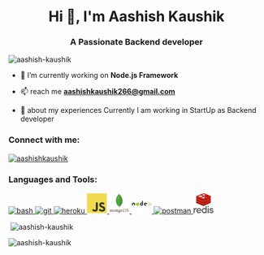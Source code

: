 <h1 align="center">Hi 👋, I'm Aashish Kaushik</h1>
<h3 align="center">A Passionate Backend developer</h3>

<p align="left"> <img src="https://komarev.com/ghpvc/?username=aashish-kaushik&label=Profile%20views&color=0e75b6&style=flat" alt="aashish-kaushik" /> </p>

- 🔭 I’m currently working on **Node.js Framework**

- 📫 reach me **aashishkaushik266@gmail.com**

- 📄 about my experiences Currently I am working in StartUp as Backend developer

<h3 align="left">Connect with me:</h3>
<p align="left">
<a href="https://linkedin.com/in/aashishkaushik" target="blank"><img align="center" src="https://raw.githubusercontent.com/rahuldkjain/github-profile-readme-generator/master/src/images/icons/Social/linked-in-alt.svg" alt="aashishkaushik" height="30" width="40" /></a>
</p>

<h3 align="left">Languages and Tools:</h3>
<p align="left"> <a href="https://www.gnu.org/software/bash/" target="_blank" rel="noreferrer"> <img src="https://www.vectorlogo.zone/logos/gnu_bash/gnu_bash-icon.svg" alt="bash" width="40" height="40"/> </a> <a href="https://git-scm.com/" target="_blank" rel="noreferrer"> <img src="https://www.vectorlogo.zone/logos/git-scm/git-scm-icon.svg" alt="git" width="40" height="40"/> </a> <a href="https://heroku.com" target="_blank" rel="noreferrer"> <img src="https://www.vectorlogo.zone/logos/heroku/heroku-icon.svg" alt="heroku" width="40" height="40"/> </a> <a href="https://developer.mozilla.org/en-US/docs/Web/JavaScript" target="_blank" rel="noreferrer"> <img src="https://raw.githubusercontent.com/devicons/devicon/master/icons/javascript/javascript-original.svg" alt="javascript" width="40" height="40"/> </a> <a href="https://www.mongodb.com/" target="_blank" rel="noreferrer"> <img src="https://raw.githubusercontent.com/devicons/devicon/master/icons/mongodb/mongodb-original-wordmark.svg" alt="mongodb" width="40" height="40"/> </a> <a href="https://nodejs.org" target="_blank" rel="noreferrer"> <img src="https://raw.githubusercontent.com/devicons/devicon/master/icons/nodejs/nodejs-original-wordmark.svg" alt="nodejs" width="40" height="40"/> </a> <a href="https://postman.com" target="_blank" rel="noreferrer"> <img src="https://www.vectorlogo.zone/logos/getpostman/getpostman-icon.svg" alt="postman" width="40" height="40"/> </a> <a href="https://redis.io" target="_blank" rel="noreferrer"> <img src="https://raw.githubusercontent.com/devicons/devicon/master/icons/redis/redis-original-wordmark.svg" alt="redis" width="40" height="40"/> </a> </p>
<p>&nbsp;<img align="center" src="https://github-readme-stats.vercel.app/api?username=aashish-kaushik&show_icons=true&locale=en" alt="aashish-kaushik" /></p>
<p><img align="left" src="https://github-readme-stats.vercel.app/api/top-langs?username=aashish-kaushik&show_icons=true&locale=en&layout=compact" alt="aashish-kaushik" /></p>
<!---#<p><img align="center" src="https://github-readme-streak-stats.herokuapp.com/?user=aashish-kaushik&" alt="aashish-kaushik" /></p>-->
